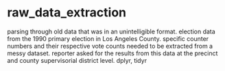 # raw_data_extraction
parsing through old data that was in an unintelligible format. 
election data from the 1990 primary election in Los Angeles County. 
specific counter numbers and their respective vote counts needed to be extracted from a messy dataset. 
reporter asked for the results from this data at the precinct and county supervisorial district level. 
dplyr, tidyr

